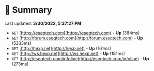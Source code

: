 # 📖 Summary
Last updated: **3/30/2022, 5:37:27 PM**

- `GET` [https://eseqtech.com](https://eseqtech.com) - **Up** (384ms)
- `GET` [http://forum.eseqtech.com](http://forum.eseqtech.com) - **Up** (5333ms)
- `GET` [http://hexp.net](http://hexp.net) - **Up** (161ms)
- `GET` [http://ws.hexp.net](http://ws.hexp.net) - **Up** (181ms)
- `GET` [http://eseqtech.com/infoline](http://eseqtech.com/infoline) - **Up** (273ms)
